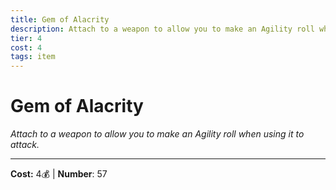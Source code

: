 ```yaml
---
title: Gem of Alacrity
description: Attach to a weapon to allow you to make an Agility roll when using it to attack.
tier: 4
cost: 4
tags: item
---
```

# Gem of Alacrity

_Attach to a weapon to allow you to make an Agility roll when using it to attack._

___
**Cost:** 4💰 | **Number**: 57
